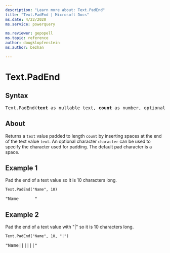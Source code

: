 ```yaml
---
description: "Learn more about: Text.PadEnd"
title: "Text.PadEnd | Microsoft Docs"
ms.date: 4/22/2020
ms.service: powerquery

ms.reviewer: gepopell
ms.topic: reference
author: dougklopfenstein
ms.author: bezhan

---
```

# Text.PadEnd

## Syntax

<pre>
Text.PadEnd(<b>text</b> as nullable text, <b>count</b> as number, optional <b>character</b> as nullable text) as nullable text
</pre>
  
## About  
Returns a `text` value padded to length `count` by inserting spaces at the end of the text value `text`. An optional character `character` can be used to specify the character used for padding. The default pad character is a space.

## Example 1
Pad the end of a text value so it is 10 characters long.

```powerquery-m
Text.PadEnd("Name", 10)
```

<pre>"Name      "</pre>

## Example 2
Pad the end of a text value with "|" so it is 10 characters long.

```powerquery-m
Text.PadEnd("Name", 10, "|")
```

<pre>"Name||||||"</pre>

